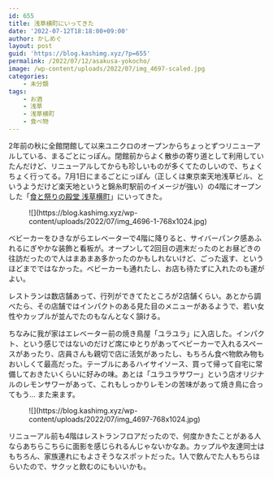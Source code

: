 ```yaml
---
id: 655
title: 浅草横町にいってきた
date: '2022-07-12T18:18:00+09:00'
author: かしめぐ
layout: post
guid: 'https://blog.kashimg.xyz/?p=655'
permalink: /2022/07/12/asakusa-yokocho/
image: /wp-content/uploads/2022/07/img_4697-scaled.jpg
categories:
    - 未分類
tags:
    - お酒
    - 浅草
    - 浅草横町
    - 食べ物
---
```


2年前の秋に全館閉館して以来ユニクロのオープンからちょっとずつリニューアルしている、まるごとにっぽん。閉館前からよく散歩の寄り道として利用していたんだけど、リニューアルしてからも珍しいものが多くてたのしいので、ちょくちょく行ってる。7月1日にまるごとにっぽん（正しくは東京楽天地浅草ビル、というようだけど楽天地というと錦糸町駅前のイメージが強い）の4階にオープンした「[食と祭りの殿堂 浅草横町](https://www.jalan.net/news/article/653750/ "https://www.jalan.net/news/article/653750/")」にいってきた。

<figure class="wp-block-image size-large">![](https://blog.kashimg.xyz/wp-content/uploads/2022/07/img_4696-1-768x1024.jpg)</figure>ベビーカーをひきながらエレベーターで4階に降りると、サイバーパンク感あふれるにぎやかな装飾と看板が。オープンして2回目の週末だったのとお昼どきの往訪だったので人はまあまあ多かったのかもしれないけど、ごった返す、というほどまでではなかった。ベビーカーも通れたし、お店も待たずに入れたのも運がよい。

レストランは数店舗あって、行列ができてたところが2店舗くらい。あとから調べたら、その店舗ではインパクトのある見た目のメニューがあるようで、若い女性やカップルが並んでたのもなんとなく頷ける。

ちなみに我が家はエレベーター前の焼き鳥屋「ユラユラ」に入店した。インパクト、という感じではないのだけど席にゆとりがあってベビーカーで入れるスペースがあったり、店員さんも親切で店に活気があったし、もちろん食べ物飲み物もおいしくて最高だった。テーブルにあるハイサイソース、買って帰って自宅に常備しておきたいくらいに好みの味。あとは「ユラユラサワー」という店オリジナルのレモンサワーがあって、これもしっかりレモンの苦味があって焼き鳥に合ってもう… また来ます。

<figure class="wp-block-image size-large">![](https://blog.kashimg.xyz/wp-content/uploads/2022/07/img_4697-768x1024.jpg)</figure>リニューアル前も4階はレストランフロアだったので、何度かきたことがある人ならあちらこちらに面影を感じられるんじゃないかなあ。カップルや友達同士はもちろん、家族連れにもよさそうなスポットだった。1人で飲んでた人もちらほらいたので、サクッと飲むのにもいいかも。